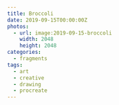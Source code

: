 ```yaml
---
title: Broccoli
date: 2019-09-15T00:00:00Z
photos:
  - url: image:2019-09-15-broccoli
    width: 2048
    height: 2048
categories:
  - fragments
tags:
  - art
  - creative
  - drawing
  - procreate
---
```

